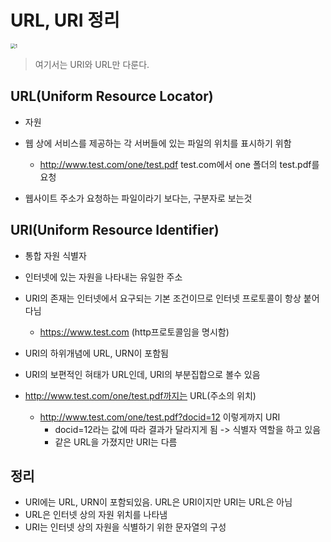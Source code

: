 # URL, URI 정리

<img src="C:\Users\kangsinhee\Desktop\programming\Study_Backend\URL, URI\image\1.png" alt="1" style="zoom:50%;" />

> 여기서는 URI와 URL만 다룬다.

## URL(Uniform Resource Locator)

* 자원

* 웹 상에 서비스를 제공하는 각 서버들에 있는 파일의 위치를 표시하기 위함

  * http://www.test.com/one/test.pdf test.com에서 one 폴더의 test.pdf를 요청

* 웹사이트 주소가 요청하는 파일이라기 보다는, 구분자로 보는것

  

## URI(Uniform Resource Identifier)

* 통합 자원 식별자
* 인터넷에 있는 자원을 나타내는 유일한 주소
* URI의 존재는 인터넷에서 요구되는 기본 조건이므로 인터넷 프로토콜이 항상 붙어다님
  * https://www.test.com (http프로토콜임을 명시함)
* URI의 하위개념에 URL, URN이 포함됨

* URI의 보편적인 혀태가 URL인데, URI의 부분집합으로 볼수 있음
* http://www.test.com/one/test.pdf까지는 URL(주소의 위치)
  * http://www.test.com/one/test.pdf?docid=12 이렇게까지 URI
    * docid=12라는 값에 따라 결과가 달라지게 됨 -> 식별자 역할을 하고 있음
    * 같은 URL을 가졌지만 URI는 다름

## 정리 

* URI에는 URL, URN이 포함되있음. URL은 URI이지만 URI는 URL은 아님
* URL은 인터넷 상의 자원 위치를 나타냄
* URI는 인터넷 상의 자원을 식별하기 위한 문자열의 구성

